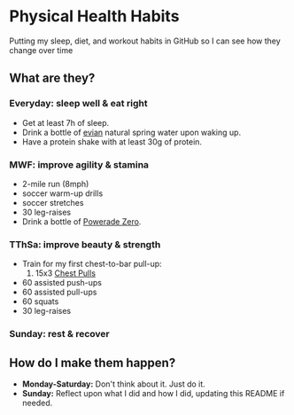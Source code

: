 # Physical Health Habits
Putting my sleep, diet, and workout habits in GitHub so I can see how they change over time
## What are they?
### Everyday: sleep well & eat right
- Get at least 7h of sleep.
- Drink a bottle of [evian](https://www.evian.com/en_us) natural spring water upon waking up.
- Have a protein shake with at least 30g of protein.
### MWF: improve agility & stamina
- 2-mile run (8mph)
- soccer warm-up drills
- soccer stretches
- 30 leg-raises
- Drink a bottle of [Powerade Zero](https://www.powerade.com/products/powerade-zero).
### TThSa: improve beauty & strength
- Train for my first chest-to-bar pull-up:
  1. 15x3 [Chest Pulls](https://youtu.be/644NJ6tA7JE?si=GvBM1B5fwheO02Ig&t=18)
- 60 assisted push-ups
- 60 assisted pull-ups
- 60 squats
- 30 leg-raises
### Sunday: rest & recover
## How do I make them happen?
- **Monday-Saturday:** Don't think about it. Just do it.
- **Sunday:** Reflect upon what I did and how I did, updating this README if needed.
